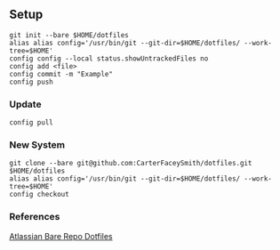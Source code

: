 ## Setup
```
git init --bare $HOME/dotfiles
alias alias config='/usr/bin/git --git-dir=$HOME/dotfiles/ --work-tree=$HOME'
config config --local status.showUntrackedFiles no
config add <file>
config commit -m "Example"
config push
```

### Update
```
config pull
```

### New System
```
git clone --bare git@github.com:CarterFaceySmith/dotfiles.git $HOME/dotfiles
alias alias config='/usr/bin/git --git-dir=$HOME/dotfiles/ --work-tree=$HOME'
config checkout
```

### References
[Atlassian Bare Repo Dotfiles](https://www.atlassian.com/git/tutorials/dotfiles)

